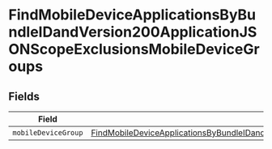 # FindMobileDeviceApplicationsByBundleIDandVersion200ApplicationJSONScopeExclusionsMobileDeviceGroups


## Fields

| Field                                                                                                                                                                                                                                                                   | Type                                                                                                                                                                                                                                                                    | Required                                                                                                                                                                                                                                                                | Description                                                                                                                                                                                                                                                             |
| ----------------------------------------------------------------------------------------------------------------------------------------------------------------------------------------------------------------------------------------------------------------------- | ----------------------------------------------------------------------------------------------------------------------------------------------------------------------------------------------------------------------------------------------------------------------- | ----------------------------------------------------------------------------------------------------------------------------------------------------------------------------------------------------------------------------------------------------------------------- | ----------------------------------------------------------------------------------------------------------------------------------------------------------------------------------------------------------------------------------------------------------------------- |
| `mobileDeviceGroup`                                                                                                                                                                                                                                                     | [FindMobileDeviceApplicationsByBundleIDandVersion200ApplicationJSONScopeExclusionsMobileDeviceGroupsMobileDeviceGroup](../../models/operations/findmobiledeviceapplicationsbybundleidandversion200applicationjsonscopeexclusionsmobiledevicegroupsmobiledevicegroup.md) | :heavy_minus_sign:                                                                                                                                                                                                                                                      | N/A                                                                                                                                                                                                                                                                     |